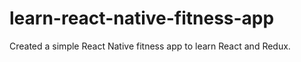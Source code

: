 # learn-react-native-fitness-app
Created a simple React Native fitness app to learn React and Redux. 
